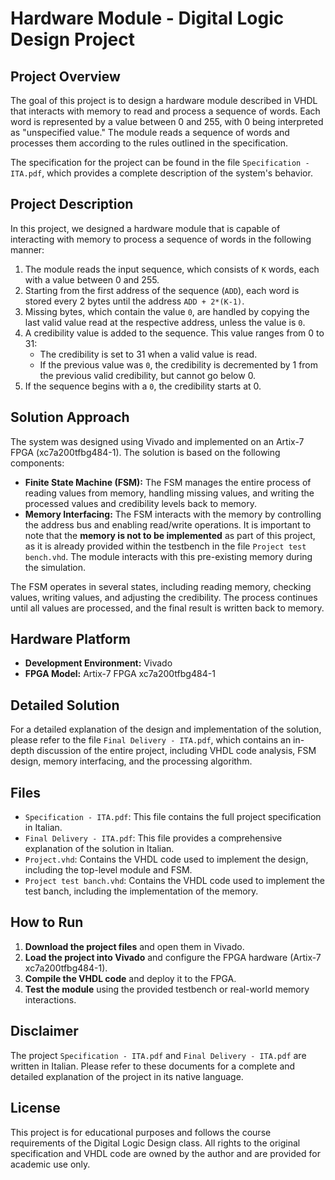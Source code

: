 # Hardware Module - Digital Logic Design Project

## Project Overview

The goal of this project is to design a hardware module described in VHDL that interacts with memory to read and process a sequence of words. Each word is represented by a value between 0 and 255, with 0 being interpreted as "unspecified value." The module reads a sequence of words and processes them according to the rules outlined in the specification.

The specification for the project can be found in the file `Specification - ITA.pdf`, which provides a complete description of the system's behavior. 

## Project Description

In this project, we designed a hardware module that is capable of interacting with memory to process a sequence of words in the following manner:

1. The module reads the input sequence, which consists of `K` words, each with a value between 0 and 255.
2. Starting from the first address of the sequence (`ADD`), each word is stored every 2 bytes until the address `ADD + 2*(K-1)`.
3. Missing bytes, which contain the value `0`, are handled by copying the last valid value read at the respective address, unless the value is `0`.
4. A credibility value is added to the sequence. This value ranges from 0 to 31:
   - The credibility is set to 31 when a valid value is read.
   - If the previous value was `0`, the credibility is decremented by 1 from the previous valid credibility, but cannot go below 0.
5. If the sequence begins with a `0`, the credibility starts at 0.

## Solution Approach

The system was designed using Vivado and implemented on an Artix-7 FPGA (xc7a200tfbg484-1). The solution is based on the following components:

- **Finite State Machine (FSM):** The FSM manages the entire process of reading values from memory, handling missing values, and writing the processed values and credibility levels back to memory.
- **Memory Interfacing:** The FSM interacts with the memory by controlling the address bus and enabling read/write operations.
It is important to note that the **memory is not to be implemented** as part of this project, as it is already provided within the testbench in the file `Project test bench.vhd`. The module interacts with this pre-existing memory during the simulation.

The FSM operates in several states, including reading memory, checking values, writing values, and adjusting the credibility. The process continues until all values are processed, and the final result is written back to memory.

## Hardware Platform

- **Development Environment:** Vivado
- **FPGA Model:** Artix-7 FPGA xc7a200tfbg484-1

## Detailed Solution

For a detailed explanation of the design and implementation of the solution, please refer to the file `Final Delivery - ITA.pdf`, which contains an in-depth discussion of the entire project, including VHDL code analysis, FSM design, memory interfacing, and the processing algorithm.

## Files

- `Specification - ITA.pdf`: This file contains the full project specification in Italian.
- `Final Delivery - ITA.pdf`: This file provides a comprehensive explanation of the solution in Italian.
- `Project.vhd`: Contains the VHDL code used to implement the design, including the top-level module and FSM.
- `Project test banch.vhd`: Contains the VHDL code used to implement the test banch, including the implementation of the memory.

## How to Run

1. **Download the project files** and open them in Vivado.
2. **Load the project into Vivado** and configure the FPGA hardware (Artix-7 xc7a200tfbg484-1).
3. **Compile the VHDL code** and deploy it to the FPGA.
4. **Test the module** using the provided testbench or real-world memory interactions.

## Disclaimer

The project `Specification - ITA.pdf` and `Final Delivery - ITA.pdf` are written in Italian. Please refer to these documents for a complete and detailed explanation of the project in its native language.

## License

This project is for educational purposes and follows the course requirements of the Digital Logic Design class. All rights to the original specification and VHDL code are owned by the author and are provided for academic use only.
